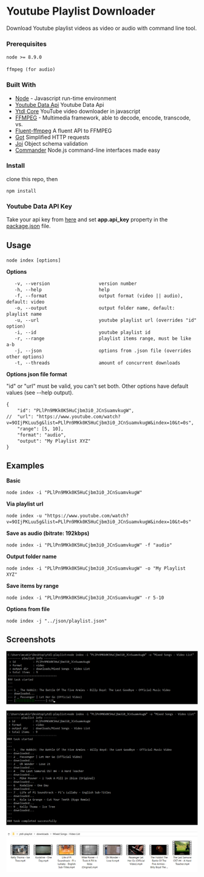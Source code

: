 # Youtube Playlist Downloader

Download Youtube playlist videos as video or audio with command line tool.

### Prerequisites

```
node >= 8.9.0

ffmpeg (for audio)
```

### Built With

* [Node](https://nodejs.org) - Javascript run-time environment
* [Youtube Data Api](https://developers.google.com/youtube/v3/docs/) Youtube Data Api
* [Ytdl Core](https://github.com/fent/node-ytdl-core) YouTube video downloader in javascript
* [FFMPEG](https://ffmpeg.org/download.html) - Multimedia framework, able to decode, encode, transcode, vs.
* [Fluent-ffmpeg](https://github.com/fluent-ffmpeg/node-fluent-ffmpeg) A fluent API to FFMPEG
* [Got](https://github.com/sindresorhus/got) Simplified HTTP requests
* [Joi](https://github.com/hapijs/joi) Object schema validation
* [Commander](https://github.com/tj/commander.js) Node.js command-line interfaces made easy

### Install

clone this repo, then
```
npm install
```

### Youtube Data API Key
Take your api key from [here](https://developers.google.com/youtube/v3/docs/) and set **app.api_key** property in the [package.json](https://github.com/m-cakir/ytdl-playlist/blob/master/package.json) file.

## Usage

`node index [options]`

__Options__

       -v, --version                  version number
       -h, --help                     help
       -f, --format                   output format (video || audio), default: video
       -o, --output                   output folder name, default: playlist name
       -u, --url                      youtube playlist url (overrides "id" option)
       -i, --id                       youtube playlist id
       -r, --range                    playlist items range, must be like a-b
       -j, --json                     options from .json file (overrides other options)
       -t, --threads                  amount of concurrent downloads

__Options json file format__

"id" or "url" must be valid, you can't set both. Other options have default values (see --help output).

```
{
    "id": "PLlPn9MKk0K5HuCjbm3i0_JCnSuamvkugW",
//  "url": "https://www.youtube.com/watch?v=9OIjPKLuu5g&list=PLlPn9MKk0K5HuCjbm3i0_JCnSuamvkugW&index=10&t=0s",
    "range": [5, 10],
    "format": "audio",
    "output": "My Playlist XYZ"
}
```

## Examples

__Basic__
```
node index -i "PLlPn9MKk0K5HuCjbm3i0_JCnSuamvkugW"
```

__Via playlist url__
```
node index -u "https://www.youtube.com/watch?v=9OIjPKLuu5g&list=PLlPn9MKk0K5HuCjbm3i0_JCnSuamvkugW&index=10&t=0s"
```

__Save as audio (bitrate: 192kbps)__
```
node index -i "PLlPn9MKk0K5HuCjbm3i0_JCnSuamvkugW" -f "audio"
```

__Output folder name__
```
node index -i "PLlPn9MKk0K5HuCjbm3i0_JCnSuamvkugW" -o "My Playlist XYZ"
```

__Save items by range__
```
node index -i "PLlPn9MKk0K5HuCjbm3i0_JCnSuamvkugW" -r 5-10
```

__Options from file__
```
node index -j "../json/playlist.json"
```

## Screenshots

![alt text](screenshot/progress.png "Progress")

![alt text](screenshot/example.png "Example")

![alt text](screenshot/output.png "Output")
